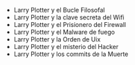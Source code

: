 - Larry Plotter y el Bucle Filosofal
- Larry Plotter y la clave secreta del Wifi
- Larry Plotter y el Prisionero del Firewall
- Larry Plotter y el Malware de fuego
- Larry Plotter y la Orden de Uix
- Larry Plotter y el misterio del Hacker
- Larry Plotter y los commits de la Muerte
